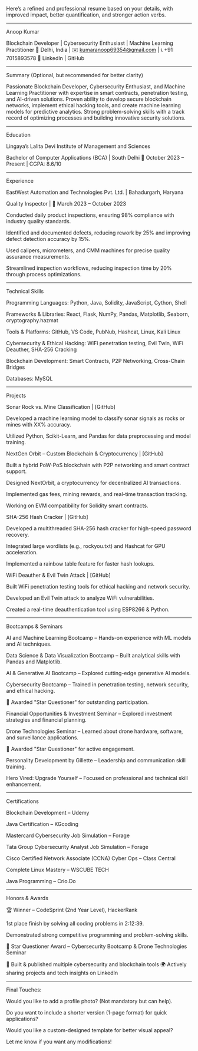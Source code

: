 
Here’s a refined and professional resume based on your details, with improved impact, better quantification, and stronger action verbs.


---

Anoop Kumar

Blockchain Developer | Cybersecurity Enthusiast | Machine Learning Practitioner
📍 Delhi, India | ✉️ kumaranoop69354@gmail.com | 📞 +91 7015893578
🔗 LinkedIn | GitHub


---

Summary (Optional, but recommended for better clarity)

Passionate Blockchain Developer, Cybersecurity Enthusiast, and Machine Learning Practitioner with expertise in smart contracts, penetration testing, and AI-driven solutions. Proven ability to develop secure blockchain networks, implement ethical hacking tools, and create machine learning models for predictive analytics. Strong problem-solving skills with a track record of optimizing processes and building innovative security solutions.


---

Education

Lingaya’s Lalita Devi Institute of Management and Sciences

Bachelor of Computer Applications (BCA) | South Delhi
📅 October 2023 – Present | CGPA: 8.6/10


---

Experience

EastWest Automation and Technologies Pvt. Ltd. | Bahadurgarh, Haryana

Quality Inspector | 📅 March 2023 – October 2023

Conducted daily product inspections, ensuring 98% compliance with industry quality standards.

Identified and documented defects, reducing rework by 25% and improving defect detection accuracy by 15%.

Used calipers, micrometers, and CMM machines for precise quality assurance measurements.

Streamlined inspection workflows, reducing inspection time by 20% through process optimizations.



---

Technical Skills

Programming Languages: Python, Java, Solidity, JavaScript, Cython, Shell

Frameworks & Libraries: React, Flask, NumPy, Pandas, Matplotlib, Seaborn, cryptography.hazmat

Tools & Platforms: GitHub, VS Code, PubNub, Hashcat, Linux, Kali Linux

Cybersecurity & Ethical Hacking: WiFi penetration testing, Evil Twin, WiFi Deauther, SHA-256 Cracking

Blockchain Development: Smart Contracts, P2P Networking, Cross-Chain Bridges

Databases: MySQL



---

Projects

Sonar Rock vs. Mine Classification | [GitHub]

Developed a machine learning model to classify sonar signals as rocks or mines with XX% accuracy.

Utilized Python, Scikit-Learn, and Pandas for data preprocessing and model training.


NextGen Orbit – Custom Blockchain & Cryptocurrency | [GitHub]

Built a hybrid PoW-PoS blockchain with P2P networking and smart contract support.

Designed NextOrbit, a cryptocurrency for decentralized AI transactions.

Implemented gas fees, mining rewards, and real-time transaction tracking.

Working on EVM compatibility for Solidity smart contracts.


SHA-256 Hash Cracker | [GitHub]

Developed a multithreaded SHA-256 hash cracker for high-speed password recovery.

Integrated large wordlists (e.g., rockyou.txt) and Hashcat for GPU acceleration.

Implemented a rainbow table feature for faster hash lookups.


WiFi Deauther & Evil Twin Attack | [GitHub]

Built WiFi penetration testing tools for ethical hacking and network security.

Developed an Evil Twin attack to analyze WiFi vulnerabilities.

Created a real-time deauthentication tool using ESP8266 & Python.



---

Bootcamps & Seminars

AI and Machine Learning Bootcamp – Hands-on experience with ML models and AI techniques.

Data Science & Data Visualization Bootcamp – Built analytical skills with Pandas and Matplotlib.

AI & Generative AI Bootcamp – Explored cutting-edge generative AI models.

Cybersecurity Bootcamp – Trained in penetration testing, network security, and ethical hacking.

🏅 Awarded "Star Questioner" for outstanding participation.


Financial Opportunities & Investment Seminar – Explored investment strategies and financial planning.

Drone Technologies Seminar – Learned about drone hardware, software, and surveillance applications.

🏅 Awarded "Star Questioner" for active engagement.


Personality Development by Gillette – Leadership and communication skill training.

Hero Vired: Upgrade Yourself – Focused on professional and technical skill enhancement.



---

Certifications

Blockchain Development – Udemy

Java Certification – KGcoding

Mastercard Cybersecurity Job Simulation – Forage

Tata Group Cybersecurity Analyst Job Simulation – Forage

Cisco Certified Network Associate (CCNA) Cyber Ops – Class Central

Complete Linux Mastery – WSCUBE TECH

Java Programming – Crio.Do



---

Honors & Awards

🏆 Winner – CodeSprint (2nd Year Level), HackerRank

1st place finish by solving all coding problems in 2:12:39.

Demonstrated strong competitive programming and problem-solving skills.


🌟 Star Questioner Award – Cybersecurity Bootcamp & Drone Technologies Seminar

🚀 Built & published multiple cybersecurity and blockchain tools
🌍 Actively sharing projects and tech insights on LinkedIn


---

Final Touches:

Would you like to add a profile photo? (Not mandatory but can help).

Do you want to include a shorter version (1-page format) for quick applications?

Would you like a custom-designed template for better visual appeal?


Let me know if you want any modifications!

